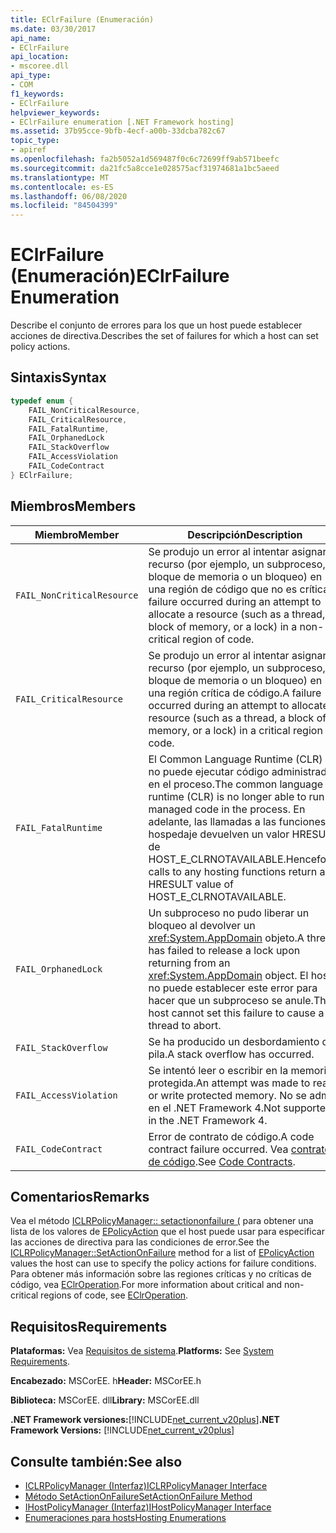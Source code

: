 ```yaml
---
title: EClrFailure (Enumeración)
ms.date: 03/30/2017
api_name:
- EClrFailure
api_location:
- mscoree.dll
api_type:
- COM
f1_keywords:
- EClrFailure
helpviewer_keywords:
- EClrFailure enumeration [.NET Framework hosting]
ms.assetid: 37b95cce-9bfb-4ecf-a00b-33dcba782c67
topic_type:
- apiref
ms.openlocfilehash: fa2b5052a1d569487f0c6c72699ff9ab571beefc
ms.sourcegitcommit: da21fc5a8cce1e028575acf31974681a1bc5aeed
ms.translationtype: MT
ms.contentlocale: es-ES
ms.lasthandoff: 06/08/2020
ms.locfileid: "84504399"
---
```

# <a name="eclrfailure-enumeration"></a><span data-ttu-id="18709-102">EClrFailure (Enumeración)</span><span class="sxs-lookup"><span data-stu-id="18709-102">EClrFailure Enumeration</span></span>
<span data-ttu-id="18709-103">Describe el conjunto de errores para los que un host puede establecer acciones de directiva.</span><span class="sxs-lookup"><span data-stu-id="18709-103">Describes the set of failures for which a host can set policy actions.</span></span>  
  
## <a name="syntax"></a><span data-ttu-id="18709-104">Sintaxis</span><span class="sxs-lookup"><span data-stu-id="18709-104">Syntax</span></span>  
  
```cpp  
typedef enum {  
    FAIL_NonCriticalResource,  
    FAIL_CriticalResource,  
    FAIL_FatalRuntime,  
    FAIL_OrphanedLock  
    FAIL_StackOverflow  
    FAIL_AccessViolation  
    FAIL_CodeContract  
} EClrFailure;  
```  
  
## <a name="members"></a><span data-ttu-id="18709-105">Miembros</span><span class="sxs-lookup"><span data-stu-id="18709-105">Members</span></span>  
  
|<span data-ttu-id="18709-106">Miembro</span><span class="sxs-lookup"><span data-stu-id="18709-106">Member</span></span>|<span data-ttu-id="18709-107">Descripción</span><span class="sxs-lookup"><span data-stu-id="18709-107">Description</span></span>|  
|------------|-----------------|  
|`FAIL_NonCriticalResource`|<span data-ttu-id="18709-108">Se produjo un error al intentar asignar un recurso (por ejemplo, un subproceso, un bloque de memoria o un bloqueo) en una región de código que no es crítica.</span><span class="sxs-lookup"><span data-stu-id="18709-108">A failure occurred during an attempt to allocate a resource (such as a thread, a block of memory, or a lock) in a non-critical region of code.</span></span>|  
|`FAIL_CriticalResource`|<span data-ttu-id="18709-109">Se produjo un error al intentar asignar un recurso (por ejemplo, un subproceso, un bloque de memoria o un bloqueo) en una región crítica de código.</span><span class="sxs-lookup"><span data-stu-id="18709-109">A failure occurred during an attempt to allocate a resource (such as a thread, a block of memory, or a lock) in a critical region of code.</span></span>|  
|`FAIL_FatalRuntime`|<span data-ttu-id="18709-110">El Common Language Runtime (CLR) ya no puede ejecutar código administrado en el proceso.</span><span class="sxs-lookup"><span data-stu-id="18709-110">The common language runtime (CLR) is no longer able to run managed code in the process.</span></span> <span data-ttu-id="18709-111">En adelante, las llamadas a las funciones de hospedaje devuelven un valor HRESULT de HOST_E_CLRNOTAVAILABLE.</span><span class="sxs-lookup"><span data-stu-id="18709-111">Henceforth, calls to any hosting functions return an HRESULT value of HOST_E_CLRNOTAVAILABLE.</span></span>|  
|`FAIL_OrphanedLock`|<span data-ttu-id="18709-112">Un subproceso no pudo liberar un bloqueo al devolver un <xref:System.AppDomain> objeto.</span><span class="sxs-lookup"><span data-stu-id="18709-112">A thread has failed to release a lock upon returning from an <xref:System.AppDomain> object.</span></span> <span data-ttu-id="18709-113">El host no puede establecer este error para hacer que un subproceso se anule.</span><span class="sxs-lookup"><span data-stu-id="18709-113">The host cannot set this failure to cause a thread to abort.</span></span>|  
|`FAIL_StackOverflow`|<span data-ttu-id="18709-114">Se ha producido un desbordamiento de pila.</span><span class="sxs-lookup"><span data-stu-id="18709-114">A stack overflow has occurred.</span></span>|  
|`FAIL_AccessViolation`|<span data-ttu-id="18709-115">Se intentó leer o escribir en la memoria protegida.</span><span class="sxs-lookup"><span data-stu-id="18709-115">An attempt was made to read or write protected memory.</span></span> <span data-ttu-id="18709-116">No se admite en el .NET Framework 4.</span><span class="sxs-lookup"><span data-stu-id="18709-116">Not supported in the .NET Framework 4.</span></span>|  
|`FAIL_CodeContract`|<span data-ttu-id="18709-117">Error de contrato de código.</span><span class="sxs-lookup"><span data-stu-id="18709-117">A code contract failure occurred.</span></span> <span data-ttu-id="18709-118">Vea [contratos de código](../../debug-trace-profile/code-contracts.md).</span><span class="sxs-lookup"><span data-stu-id="18709-118">See [Code Contracts](../../debug-trace-profile/code-contracts.md).</span></span>|  
  
## <a name="remarks"></a><span data-ttu-id="18709-119">Comentarios</span><span class="sxs-lookup"><span data-stu-id="18709-119">Remarks</span></span>  
 <span data-ttu-id="18709-120">Vea el método [ICLRPolicyManager:: setactiononfailure (](iclrpolicymanager-setactiononfailure-method.md) para obtener una lista de los valores de [EPolicyAction](epolicyaction-enumeration.md) que el host puede usar para especificar las acciones de directiva para las condiciones de error.</span><span class="sxs-lookup"><span data-stu-id="18709-120">See the [ICLRPolicyManager::SetActionOnFailure](iclrpolicymanager-setactiononfailure-method.md) method for a list of [EPolicyAction](epolicyaction-enumeration.md) values the host can use to specify the policy actions for failure conditions.</span></span> <span data-ttu-id="18709-121">Para obtener más información sobre las regiones críticas y no críticas de código, vea [EClrOperation](eclroperation-enumeration.md).</span><span class="sxs-lookup"><span data-stu-id="18709-121">For more information about critical and non-critical regions of code, see [EClrOperation](eclroperation-enumeration.md).</span></span>  
  
## <a name="requirements"></a><span data-ttu-id="18709-122">Requisitos</span><span class="sxs-lookup"><span data-stu-id="18709-122">Requirements</span></span>  
 <span data-ttu-id="18709-123">**Plataformas:** Vea [Requisitos de sistema](../../get-started/system-requirements.md).</span><span class="sxs-lookup"><span data-stu-id="18709-123">**Platforms:** See [System Requirements](../../get-started/system-requirements.md).</span></span>  
  
 <span data-ttu-id="18709-124">**Encabezado:** MSCorEE. h</span><span class="sxs-lookup"><span data-stu-id="18709-124">**Header:** MSCorEE.h</span></span>  
  
 <span data-ttu-id="18709-125">**Biblioteca:** MSCorEE. dll</span><span class="sxs-lookup"><span data-stu-id="18709-125">**Library:** MSCorEE.dll</span></span>  
  
 <span data-ttu-id="18709-126">**.NET Framework versiones:**[!INCLUDE[net_current_v20plus](../../../../includes/net-current-v20plus-md.md)]</span><span class="sxs-lookup"><span data-stu-id="18709-126">**.NET Framework Versions:** [!INCLUDE[net_current_v20plus](../../../../includes/net-current-v20plus-md.md)]</span></span>  
  
## <a name="see-also"></a><span data-ttu-id="18709-127">Consulte también:</span><span class="sxs-lookup"><span data-stu-id="18709-127">See also</span></span>

- [<span data-ttu-id="18709-128">ICLRPolicyManager (Interfaz)</span><span class="sxs-lookup"><span data-stu-id="18709-128">ICLRPolicyManager Interface</span></span>](iclrpolicymanager-interface.md)
- [<span data-ttu-id="18709-129">Método SetActionOnFailure</span><span class="sxs-lookup"><span data-stu-id="18709-129">SetActionOnFailure Method</span></span>](iclrpolicymanager-setactiononfailure-method.md)
- [<span data-ttu-id="18709-130">IHostPolicyManager (Interfaz)</span><span class="sxs-lookup"><span data-stu-id="18709-130">IHostPolicyManager Interface</span></span>](ihostpolicymanager-interface.md)
- [<span data-ttu-id="18709-131">Enumeraciones para hosts</span><span class="sxs-lookup"><span data-stu-id="18709-131">Hosting Enumerations</span></span>](hosting-enumerations.md)
